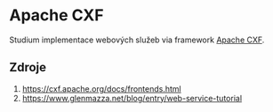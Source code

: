 # Apache CXF
Studium implementace webových služeb via framework [Apache CXF](https://cxf.apache.org/docs/overview.html).

## Zdroje
1. https://cxf.apache.org/docs/frontends.html
2. https://www.glenmazza.net/blog/entry/web-service-tutorial
